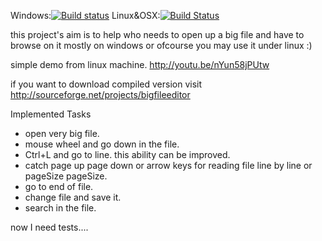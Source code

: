 Windows:[![Build status](https://ci.appveyor.com/api/projects/status/je31oh7roigybhsx?svg=true)](https://ci.appveyor.com/project/ozkanpakdil/big-file-editor)
Linux&OSX:[![Build Status](https://travis-ci.org/ozkanpakdil/big-file-editor.svg?branch=master)](https://travis-ci.org/ozkanpakdil/big-file-editor)

this project's aim is to help who needs to open up a big file and 
have to browse on it mostly on windows or ofcourse you may use it under linux :)

simple demo from linux machine.
http://youtu.be/nYun58jPUtw

if you want to download compiled version visit 
http://sourceforge.net/projects/bigfileeditor

Implemented Tasks

- open very big file.
- mouse wheel and go down in the file.
- Ctrl+L and go to line. this ability can be improved.
- catch page up page down or arrow keys for reading file line by line or pageSize pageSize.
- go to end of file.
- change file and save it.
- search in the file.

now I need tests....
